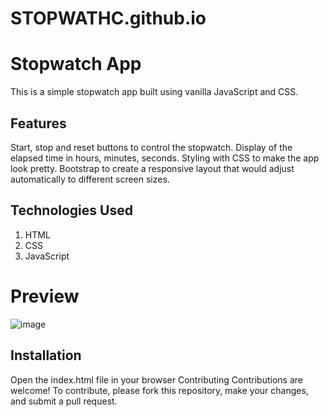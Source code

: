 # STOPWATHC.github.io
# Stopwatch App
This is a simple stopwatch app built using vanilla JavaScript and CSS.

## Features
Start, stop and reset buttons to control the stopwatch.
Display of the elapsed time in hours, minutes, seconds.
Styling with CSS to make the app look pretty.
Bootstrap to create a responsive layout that would adjust automatically to different screen sizes.

## Technologies Used
1. HTML
2. CSS
3. JavaScript

# Preview
![image](https://user-images.githubusercontent.com/71270068/235355510-55dd1a83-34fa-4d72-9ec5-a82024be000b.png)

## Installation
Open the index.html file in your browser
Contributing
Contributions are welcome! To contribute, please fork this repository, make your changes, and submit a pull request.
